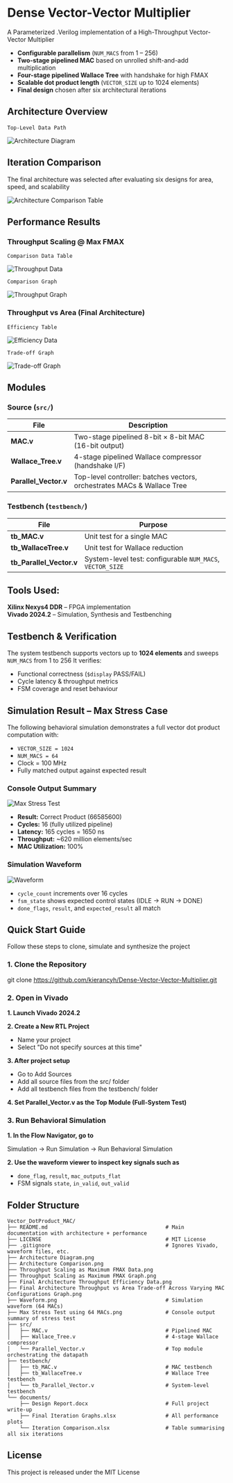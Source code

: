 # Dense Vector-Vector Multiplier
A Parameterized .Verilog implementation of a High-Throughput Vector-Vector Multiplier
- **Configurable parallelism** (`NUM_MACS` from 1 – 256)  
- **Two-stage pipelined MAC** based on unrolled shift-and-add multiplication  
- **Four-stage pipelined Wallace Tree** with handshake for high FMAX  
- **Scalable dot product length** (`VECTOR_SIZE` up to 1024 elements)  
- **Final design** chosen after six architectural iterations 

## Architecture Overview
`Top-Level Data Path`

![Architecture Diagram](Architecture%20Diagram.png)

## Iteration Comparison

The final architecture was selected after evaluating six designs for area, speed, and scalability

![Architecture Comparison Table](Architecture%20Comparison.png)  

## Performance Results

### Throughput Scaling @ Max FMAX

`Comparison Data Table`

![Throughput Data](Throughput%20Scaling%20as%20Maximum%20FMAX%20Data.png)

`Comparison Graph`

![Throughput Graph](Throughput%20Scaling%20as%20Maximum%20FMAX%20Graph.png)

### Throughput vs Area (Final Architecture)

`Efficiency Table`

![Efficiency Data](Final%20Architecture%20Throughput%20Efficiency%20Data.png)

`Trade-off Graph`

![Trade-off Graph](Final%20Architecture%20Throughput%20vs%20Area%20Trade-off%20Across%20Varying%20MAC%20Configurations%20Graph.png)

## Modules

### Source (`src/`)
| File | Description |
|------|-------------|
| **MAC.v** | Two-stage pipelined 8-bit × 8-bit MAC (16-bit output) |
| **Wallace_Tree.v** | 4-stage pipelined Wallace compressor (handshake I/F) |
| **Parallel_Vector.v** | Top-level controller: batches vectors, orchestrates MACs & Wallace Tree |

### Testbench (`testbench/`)
| File | Purpose |
|------|---------|
| **tb_MAC.v** | Unit test for a single MAC |
| **tb_WallaceTree.v** | Unit test for Wallace reduction |
| **tb_Parallel_Vector.v** | System-level test: configurable `NUM_MACS`, `VECTOR_SIZE` |

## Tools Used:
**Xilinx Nexys4 DDR** – FPGA implementation                                                                                           
**Vivado 2024.2** – Simulation, Synthesis and Testbenching   

## Testbench & Verification
The system testbench supports vectors up to **1024 elements** and sweeps `NUM_MACS` from 1 to 256 
It verifies:
* Functional correctness (`$display` PASS/FAIL)  
* Cycle latency & throughput metrics  
* FSM coverage and reset behaviour  

## Simulation Result – Max Stress Case

The following behavioral simulation demonstrates a full vector dot product computation with:

- `VECTOR_SIZE = 1024`  
- `NUM_MACS = 64`  
- Clock = 100 MHz  
- Fully matched output against expected result

### Console Output Summary

![Max Stress Test](Max%20Stress%20Test%20using%2064%20MACs.png)

- **Result:** Correct Product (66585600)
- **Cycles:** 16 (fully utilized pipeline)
- **Latency:** 165 cycles = 1650 ns
- **Throughput:** ~620 million elements/sec
- **MAC Utilization:** 100%

### Simulation Waveform

![Waveform](Waveform.png)

- `cycle_count` increments over 16 cycles
- `fsm_state` shows expected control states (IDLE → RUN → DONE)
- `done_flags`, `result`, and `expected_result` all match

## Quick Start Guide
Follow these steps to clone, simulate and synthesize the project

### 1. Clone the Repository
git clone https://github.com/kierancyh/Dense-Vector-Vector-Multiplier.git

### 2. Open in Vivado
**1. Launch Vivado 2024.2**    

**2. Create a New RTL Project**                                                       
- Name your project
- Select "Do not specify sources at this time"
                                 
**3. After project setup**                                                        
- Go to Add Sources
- Add all source files from the src/ folder
- Add all testbench files from the testbench/ folder
                                 
**4. Set Parallel_Vector.v as the Top Module (Full-System Test)**

### 3. Run Behavioral Simulation
**1. In the Flow Navigator, go to** 

Simulation → Run Simulation → Run Behavioral Simulation    

**2. Use the waveform viewer to inspect key signals such as**                        
- `done_flag`, `result`, `mac_outputs_flat` 
- FSM signals `state`, `in_valid`, `out_valid`

## Folder Structure
```plaintext
Vector_DotProduct_MAC/
├── README.md                                      # Main documentation with architecture + performance
├── LICENSE                                        # MIT License
├── .gitignore                                     # Ignores Vivado, waveform files, etc.
├── Architecture Diagram.png
├── Architecture Comparison.png
├── Throughput Scaling as Maximum FMAX Data.png
├── Throughput Scaling as Maximum FMAX Graph.png
├── Final Architecture Throughput Efficiency Data.png
├── Final Architecture Throughput vs Area Trade-off Across Varying MAC Configurations Graph.png
├── Waveform.png                                   # Simulation waveform (64 MACs)
├── Max Stress Test using 64 MACs.png              # Console output summary of stress test
├── src/
│   ├── MAC.v                                      # Pipelined MAC
│   ├── Wallace_Tree.v                             # 4-stage Wallace compressor
│   └── Parallel_Vector.v                          # Top module orchestrating the datapath
├── testbench/
│   ├── tb_MAC.v                                   # MAC testbench
│   ├── tb_WallaceTree.v                           # Wallace Tree testbench
│   └── tb_Parallel_Vector.v                       # System-level testbench
└── documents/
    ├── Design Report.docx                         # Full project write-up
    ├── Final Iteration Graphs.xlsx                # All performance plots
    └── Iteration Comparison.xlsx                  # Table summarising all six iterations
```

## License
This project is released under the MIT License
